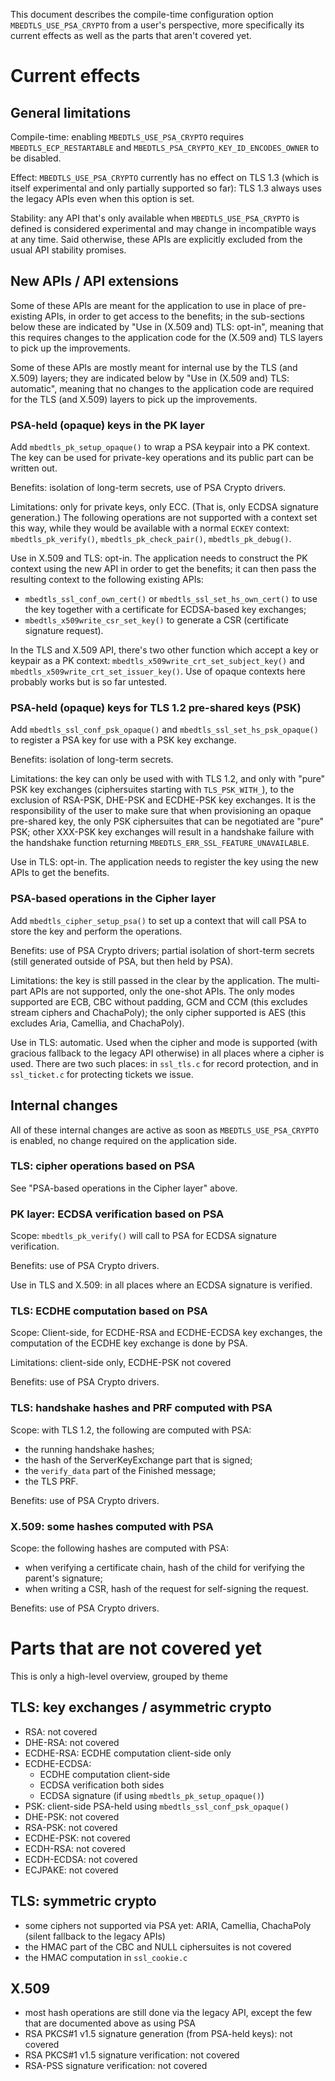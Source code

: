 This document describes the compile-time configuration option
`MBEDTLS_USE_PSA_CRYPTO` from a user's perspective, more specifically its
current effects as well as the parts that aren't covered yet.

Current effects
===============

General limitations
-------------------

Compile-time: enabling `MBEDTLS_USE_PSA_CRYPTO` requires
`MBEDTLS_ECP_RESTARTABLE` and
`MBEDTLS_PSA_CRYPTO_KEY_ID_ENCODES_OWNER` to be disabled.

Effect: `MBEDTLS_USE_PSA_CRYPTO` currently has no effect on TLS 1.3 (which is
itself experimental and only partially supported so far): TLS 1.3 always uses
the legacy APIs even when this option is set.

Stability: any API that's only available when `MBEDTLS_USE_PSA_CRYPTO` is
defined is considered experimental and may change in incompatible ways at any
time. Said otherwise, these APIs are explicitly excluded from the usual API
stability promises.

New APIs / API extensions
-------------------------

Some of these APIs are meant for the application to use in place of
pre-existing APIs, in order to get access to the benefits; in the sub-sections
below these are indicated by "Use in (X.509 and) TLS: opt-in", meaning that
this requires changes to the application code for the (X.509 and) TLS layers
to pick up the improvements.

Some of these APIs are mostly meant for internal use by the TLS (and X.509)
layers; they are indicated below by "Use in (X.509 and) TLS: automatic",
meaning that no changes to the application code are required for the TLS (and
X.509) layers to pick up the improvements.

### PSA-held (opaque) keys in the PK layer

Add `mbedtls_pk_setup_opaque()` to wrap a PSA keypair into a PK context. The key
can be used for private-key operations and its public part can be written out.

Benefits: isolation of long-term secrets, use of PSA Crypto drivers.

Limitations: only for private keys, only ECC. (That is, only ECDSA signature
generation.) The following operations are not supported with a context set
this way, while they would be available with a normal `ECKEY` context:
`mbedtls_pk_verify()`, `mbedtls_pk_check_pair()`, `mbedtls_pk_debug()`.

Use in X.509 and TLS: opt-in. The application needs to construct the PK context
using the new API in order to get the benefits; it can then pass the
resulting context to the following existing APIs:

- `mbedtls_ssl_conf_own_cert()` or `mbedtls_ssl_set_hs_own_cert()` to use the
  key together with a certificate for ECDSA-based key exchanges;
- `mbedtls_x509write_csr_set_key()` to generate a CSR (certificate signature
  request).

In the TLS and X.509 API, there's two other function which accept a key or
keypair as a PK context: `mbedtls_x509write_crt_set_subject_key()` and
`mbedtls_x509write_crt_set_issuer_key()`. Use of opaque contexts here probably
works but is so far untested.

### PSA-held (opaque) keys for TLS 1.2 pre-shared keys (PSK)

Add `mbedtls_ssl_conf_psk_opaque()` and `mbedtls_ssl_set_hs_psk_opaque()` to
register a PSA key for use with a PSK key exchange.

Benefits: isolation of long-term secrets.

Limitations: the key can only be used with with TLS 1.2, and only with "pure"
PSK key exchanges (ciphersuites starting with `TLS_PSK_WITH_`), to the
exclusion of RSA-PSK, DHE-PSK and ECDHE-PSK key exchanges. It is the responsibility of
the user to make sure that when provisioning an opaque pre-shared key, the
only PSK ciphersuites that can be negotiated are "pure" PSK; other XXX-PSK key
exchanges will result in a handshake failure with the handshake function
returning `MBEDTLS_ERR_SSL_FEATURE_UNAVAILABLE`.

Use in TLS: opt-in. The application needs to register the key using the new
APIs to get the benefits.

### PSA-based operations in the Cipher layer

Add `mbedtls_cipher_setup_psa()` to set up a context that will call PSA to
store the key and perform the operations.

Benefits: use of PSA Crypto drivers; partial isolation of short-term secrets
(still generated outside of PSA, but then held by PSA).

Limitations: the key is still passed in the clear by the application. The
multi-part APIs are not supported, only the one-shot APIs. The only modes
supported are ECB, CBC without padding, GCM and CCM (this excludes stream
ciphers and ChachaPoly); the only cipher supported is AES (this excludes Aria,
Camellia, and ChachaPoly).

Use in TLS: automatic. Used when the cipher and mode is supported (with
gracious fallback to the legacy API otherwise) in all places where a cipher is
used. There are two such places: in `ssl_tls.c` for record protection, and in
`ssl_ticket.c` for protecting tickets we issue.

Internal changes
----------------

All of these internal changes are active as soon as `MBEDTLS_USE_PSA_CRYPTO`
is enabled, no change required on the application side.

### TLS: cipher operations based on PSA

See "PSA-based operations in the Cipher layer" above.

### PK layer: ECDSA verification based on PSA

Scope: `mbedtls_pk_verify()` will call to PSA for ECDSA signature
verification.

Benefits: use of PSA Crypto drivers.

Use in TLS and X.509: in all places where an ECDSA signature is verified.

### TLS: ECDHE computation based on PSA

Scope: Client-side, for ECDHE-RSA and ECDHE-ECDSA key exchanges, the
computation of the ECDHE key exchange is done by PSA.

Limitations: client-side only, ECDHE-PSK not covered

Benefits: use of PSA Crypto drivers.

### TLS: handshake hashes and PRF computed with PSA

Scope: with TLS 1.2, the following are computed with PSA:
- the running handshake hashes;
- the hash of the ServerKeyExchange part that is signed;
- the `verify_data` part of the Finished message;
- the TLS PRF.

Benefits: use of PSA Crypto drivers.

### X.509: some hashes computed with PSA

Scope: the following hashes are computed with PSA:
- when verifying a certificate chain, hash of the child for verifying the
  parent's signature;
- when writing a CSR, hash of the request for self-signing the request.

Benefits: use of PSA Crypto drivers.

Parts that are not covered yet
==============================

This is only a high-level overview, grouped by theme

TLS: key exchanges / asymmetric crypto
--------------------------------------

- RSA: not covered
- DHE-RSA: not covered
- ECDHE-RSA: ECDHE computation client-side only
- ECDHE-ECDSA:
  - ECDHE computation client-side
  - ECDSA verification both sides
  - ECDSA signature (if using `mbedtls_pk_setup_opaque()`)
- PSK: client-side PSA-held using `mbedtls_ssl_conf_psk_opaque()`
- DHE-PSK: not covered
- RSA-PSK: not covered
- ECDHE-PSK: not covered
- ECDH-RSA: not covered
- ECDH-ECDSA: not covered
- ECJPAKE: not covered

TLS: symmetric crypto
---------------------

- some ciphers not supported via PSA yet: ARIA, Camellia, ChachaPoly (silent
  fallback to the legacy APIs)
- the HMAC part of the CBC and NULL ciphersuites is not covered
- the HMAC computation in `ssl_cookie.c`

X.509
-----

- most hash operations are still done via the legacy API, except the few that
  are documented above as using PSA
- RSA PKCS#1 v1.5 signature generation (from PSA-held keys): not covered
- RSA PKCS#1 v1.5 signature verification: not covered
- RSA-PSS signature verification: not covered

